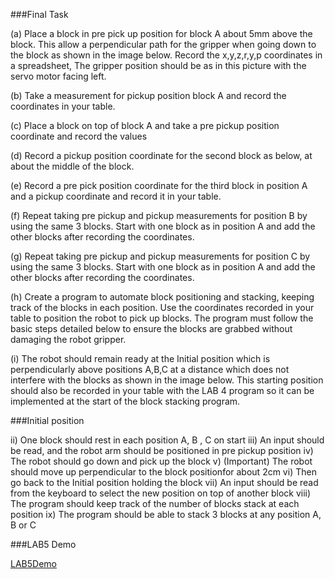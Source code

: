 ###Final Task

(a)	Place a block in pre pick up position for block A about 5mm above the block. This allow a perpendicular path for the gripper when going down to the block as shown in the image below. Record the x,y,z,r,y,p coordinates in a spreadsheet, The gripper position should be as in this picture with the servo motor facing left.

(b)	Take a measurement for pickup position block A and record the coordinates in your table.

(c)	Place a block on top of block A and take a pre pickup position coordinate and record the values 

(d)	Record a pickup position coordinate for the second block as below, at about the middle of the block.

(e)	Record a pre pick position coordinate for the third block in position A and a pickup coordinate and record it in your table.

(f)	Repeat taking pre pickup and pickup measurements for position B by using the same 3 blocks. Start with one block as in position A and add the other blocks after recording the coordinates.

(g)	Repeat taking pre pickup and pickup measurements for position C by using the same 3 blocks. Start with one block as in position A and add the other blocks after recording the coordinates.

(h)	Create a program to automate block positioning and stacking, keeping track of the blocks in each position. Use the coordinates recorded in your table to position the robot to pick up blocks. The program must follow the basic steps detailed below to ensure the blocks are grabbed without damaging the robot gripper. 

(i)	The robot should remain ready at the Initial position which is perpendicularly above positions A,B,C at a distance which does not interfere with the blocks as shown in the image below. This starting position should also be recorded in your table with the LAB 4 program so it can be implemented at the start of the block stacking program.


###Initial position
 
ii)	One block should rest in each position A, B , C on start
iii)	An input should be read, and the robot arm should be positioned in pre pickup position
iv)	The robot should go down and pick up the block
v)	(Important) The robot should move up perpendicular to the block positionfor about 2cm 
vi)	Then go back to the Initial position holding the block
vii)	An input should be read from the keyboard to select the new position on top of another block 
viii)	The program should keep track of the number of blocks stack at each position
ix)	The program should be able to stack 3 blocks at any position A, B or C

###LAB5 Demo

[LAB5Demo](https://github.com/LSBU-Electronics-Lab/NiryoOneExperiments/blob/main/LAB5%20demo4.mp4)
